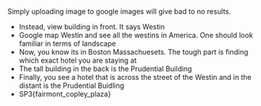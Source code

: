 Simply uploading image to google images will give bad to no results.
- Instead, view building in front. It says Westin
- Google map Westin and see all the westins in America. One should look familiar in terms of landscape
- Now, you know its in Boston Massachuesets. The tough part is finding which exact hotel you are staying at
- The tall building in the back is the Prudential Building
- Finally, you see a hotel that is across the street of the Westin and in the distant is the Prudential Buidling
- SP3{fairmont_copley_plaza}
